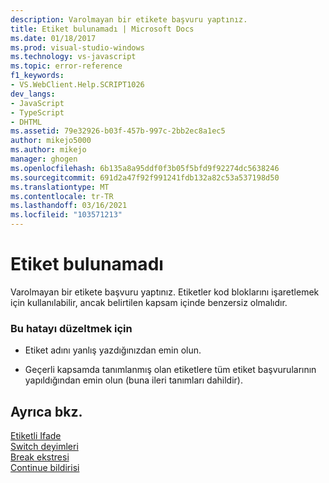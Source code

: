 ```yaml
---
description: Varolmayan bir etikete başvuru yaptınız.
title: Etiket bulunamadı | Microsoft Docs
ms.date: 01/18/2017
ms.prod: visual-studio-windows
ms.technology: vs-javascript
ms.topic: error-reference
f1_keywords:
- VS.WebClient.Help.SCRIPT1026
dev_langs:
- JavaScript
- TypeScript
- DHTML
ms.assetid: 79e32926-b03f-457b-997c-2bb2ec8a1ec5
author: mikejo5000
ms.author: mikejo
manager: ghogen
ms.openlocfilehash: 6b135a8a95ddf0f3b05f5bfd9f92274dc5638246
ms.sourcegitcommit: 691d2a47f92f991241fdb132a82c53a537198d50
ms.translationtype: MT
ms.contentlocale: tr-TR
ms.lasthandoff: 03/16/2021
ms.locfileid: "103571213"
---
```

# <a name="label-not-found"></a>Etiket bulunamadı
Varolmayan bir etikete başvuru yaptınız. Etiketler kod bloklarını işaretlemek için kullanılabilir, ancak belirtilen kapsam içinde benzersiz olmalıdır.  
  
### <a name="to-correct-this-error"></a>Bu hatayı düzeltmek için  
  
- Etiket adını yanlış yazdığınızdan emin olun.  
  
- Geçerli kapsamda tanımlanmış olan etiketlere tüm etiket başvurularının yapıldığından emin olun (buna ileri tanımları dahildir).  
  
## <a name="see-also"></a>Ayrıca bkz.  
 [Etiketli Ifade](https://developer.mozilla.org/docs/Web/JavaScript/Reference/Statements/label)   
 [Switch deyimleri](https://developer.mozilla.org/docs/Web/JavaScript/Reference/Statements/switch)   
 [Break ekstresi](https://developer.mozilla.org/docs/Web/JavaScript/Reference/Statements/break)   
 [Continue bildirisi](https://developer.mozilla.org/docs/Web/JavaScript/Reference/Statements/continue)
